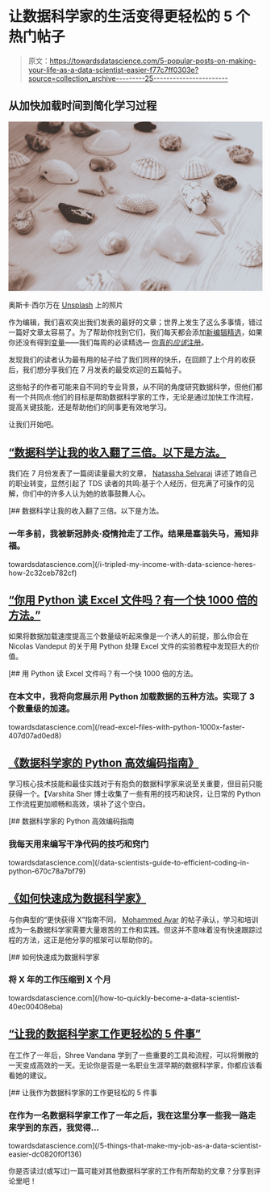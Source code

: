 # 让数据科学家的生活变得更轻松的 5 个热门帖子

> 原文：<https://towardsdatascience.com/5-popular-posts-on-making-your-life-as-a-data-scientist-easier-f77c7ff0303e?source=collection_archive---------25----------------------->

## 从加快加载时间到简化学习过程

![](img/9769f0083f98e5b5bc7093aafe3358f5.png)

奥斯卡·西尔万在 [Unsplash](https://unsplash.com?utm_source=medium&utm_medium=referral) 上的照片

作为编辑，我们喜欢突出我们发表的最好的文章；世界上发生了这么多事情，错过一篇好文章太容易了。为了帮助你找到它们，我们每天都会添加[新编辑精选](https://towardsdatascience.com/tagged/editors-pick)，如果你还没有得到[变量](https://medium.com/towards-data-science/newsletters/the-variable)——我们每周的必读精选— [你真的*应该*注册](https://medium.com/towards-data-science/newsletters/the-variable)。

发现我们的读者认为最有用的帖子给了我们同样的快乐，在回顾了上个月的收获后，我们想分享我们在 7 月发表的最受欢迎的五篇帖子。

这些帖子的作者可能来自不同的专业背景，从不同的角度研究数据科学，但他们都有一个共同点:他们的目标是帮助数据科学家的工作，无论是通过加快工作流程，提高关键技能，还是帮助他们的同事更有效地学习。

让我们开始吧。

## [“数据科学让我的收入翻了三倍。以下是方法。](/i-tripled-my-income-with-data-science-heres-how-2c32ceb782cf)

我们在 7 月份发表了一篇阅读量最大的文章， [Natassha Selvaraj](https://medium.com/u/6a2ef1b1f09d?source=post_page-----f77c7ff0303e--------------------------------) 讲述了她自己的职业转变，显然引起了 TDS 读者的共鸣:基于个人经历，但充满了可操作的见解，你们中的许多人认为她的故事鼓舞人心。

[](/i-tripled-my-income-with-data-science-heres-how-2c32ceb782cf) [## 数据科学让我的收入翻了三倍。以下是方法。

### 一年多前，我被新冠肺炎·疫情抢走了工作。结果是塞翁失马，焉知非福。

towardsdatascience.com](/i-tripled-my-income-with-data-science-heres-how-2c32ceb782cf) 

## [“你用 Python 读 Excel 文件吗？有一个快 1000 倍的方法。”](/read-excel-files-with-python-1000x-faster-407d07ad0ed8)

如果将数据加载速度提高三个数量级听起来像是一个诱人的前提，那么你会在 Nicolas Vandeput 的关于用 Python 处理 Excel 文件的实验教程中发现巨大的价值。

[](/read-excel-files-with-python-1000x-faster-407d07ad0ed8) [## 用 Python 读 Excel 文件吗？有一个快 1000 倍的方法。

### 在本文中，我将向您展示用 Python 加载数据的五种方法。实现了 3 个数量级的加速。

towardsdatascience.com](/read-excel-files-with-python-1000x-faster-407d07ad0ed8) 

## [《数据科学家的 Python 高效编码指南》](/data-scientists-guide-to-efficient-coding-in-python-670c78a7bf79)

学习核心技术技能和最佳实践对于有抱负的数据科学家来说至关重要，但目前只能获得一个。【Varshita Sher 博士收集了一些有用的技巧和诀窍，让日常的 Python 工作流程更加顺畅和高效，填补了这个空白。

[](/data-scientists-guide-to-efficient-coding-in-python-670c78a7bf79) [## 数据科学家的 Python 高效编码指南

### 我每天用来编写干净代码的技巧和窍门

towardsdatascience.com](/data-scientists-guide-to-efficient-coding-in-python-670c78a7bf79) 

## [《如何快速成为数据科学家》](/how-to-quickly-become-a-data-scientist-40ec00408eba)

与你典型的“更快获得 X”指南不同， [Mohammed Ayar](https://medium.com/u/f2f097ed2ac0?source=post_page-----f77c7ff0303e--------------------------------) 的帖子承认，学习和培训成为一名数据科学家需要大量艰苦的工作和实践。但这并不意味着没有快速跟踪过程的方法，这正是他分享的框架可以帮助你的。

[](/how-to-quickly-become-a-data-scientist-40ec00408eba) [## 如何快速成为数据科学家

### 将 X 年的工作压缩到 X 个月

towardsdatascience.com](/how-to-quickly-become-a-data-scientist-40ec00408eba) 

## [“让我的数据科学家工作更轻松的 5 件事”](/5-things-that-make-my-job-as-a-data-scientist-easier-dc0820f0f136)

在工作了一年后，Shree Vandana 学到了一些重要的工具和流程，可以将懒散的一天变成高效的一天。无论你是否是一名职业生涯早期的数据科学家，你都应该看看她的建议。

[](/5-things-that-make-my-job-as-a-data-scientist-easier-dc0820f0f136) [## 让我作为数据科学家的工作更轻松的 5 件事

### 在作为一名数据科学家工作了一年之后，我在这里分享一些我一路走来学到的东西，我觉得…

towardsdatascience.com](/5-things-that-make-my-job-as-a-data-scientist-easier-dc0820f0f136) 

你是否读过(或写过)一篇可能对其他数据科学家的工作有所帮助的文章？分享到评论里吧！
